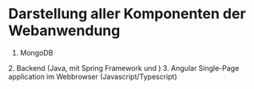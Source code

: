 Darstellung aller Komponenten der Webanwendung
==============================================
1.  MongoDB
<Ip-Protokoll>
2. Backend (Java, mit Spring Framework und <TODO Webserver>)
<Ip-Protokoll>
3. Angular Single-Page application im Webbrowser (Javascript/Typescript)



